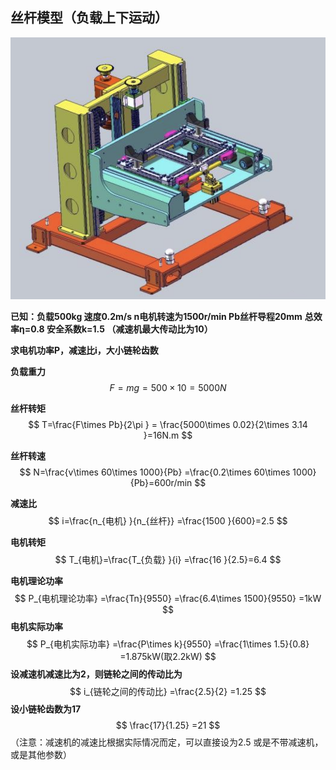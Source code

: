 ## 丝杆模型（负载上下运动）

![image-20250619151202016](./1750323963992.assets/1750323963992.png)


**已知：负载500kg 速度0.2m/s n电机转速为1500r/min Pb丝杆导程20mm**
**总效率η=0.8 安全系数k=1.5 （减速机最大传动比为10）**

**求电机功率P，减速比i，大小链轮齿数**

**负载重力**
$$
F=mg=500\times 10=5000N
$$

**丝杆转矩**
$$
T=\frac{F\times Pb}{2\pi } = \frac{5000\times 0.02}{2\times 3.14 }=16N.m
$$

**丝杆转速**
$$
N=\frac{v\times 60\times 1000}{Pb} =\frac{0.2\times 60\times 1000}{Pb}=600r/min
$$

**减速比**
$$
i=\frac{n_{电机} }{n_{丝杆}} =\frac{1500 }{600}=2.5
$$

**电机转矩**
$$
T_{电机}=\frac{T_{负载} }{i} =\frac{16 }{2.5}=6.4
$$

**电机理论功率**
$$
P_{电机理论功率} =\frac{Tn}{9550} =\frac{6.4\times 1500}{9550} =1kW
$$
**电机实际功率**
$$
P_{电机实际功率} =\frac{P\times k}{9550} =\frac{1\times 1.5}{0.8} =1.875kW(取2.2kW)
$$
**设减速机减速比为2，则链轮之间的传动比为**
$$
i_{链轮之间的传动比} =\frac{2.5}{2} =1.25
$$
**设小链轮齿数为17**
$$
\frac{17}{1.25} =21
$$
（注意：减速机的减速比根据实际情况而定，可以直接设为2.5 或是不带减速机，或是其他参数）

